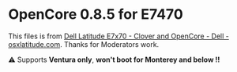 # OpenCore 0.8.5 for E7470

This files is from [Dell Latitude E7x70 - Clover and OpenCore - Dell - osxlatitude.com](https://osxlatitude.com/forums/topic/9179-dell-latitude-e7x70-clover-and-opencore/#comment-104256). Thanks for Moderators work. 



⚠️ Supports **Ventura only**, **won't boot for Monterey and below !!**